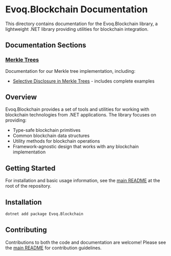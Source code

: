 # Evoq.Blockchain Documentation

This directory contains documentation for the Evoq.Blockchain library, a lightweight .NET library providing utilities for blockchain integration.

## Documentation Sections

### [Merkle Trees](./merkle/README.md)

Documentation for our Merkle tree implementation, including:
- [Selective Disclosure in Merkle Trees](./merkle/selective-disclosure.md) - includes complete examples

## Overview

Evoq.Blockchain provides a set of tools and utilities for working with blockchain technologies from .NET applications. The library focuses on providing:

- Type-safe blockchain primitives
- Common blockchain data structures
- Utility methods for blockchain operations
- Framework-agnostic design that works with any blockchain implementation

## Getting Started

For installation and basic usage information, see the [main README](../README.md) at the root of the repository.

## Installation

```bash
dotnet add package Evoq.Blockchain
```

## Contributing

Contributions to both the code and documentation are welcome! Please see the [main README](../README.md) for contribution guidelines.